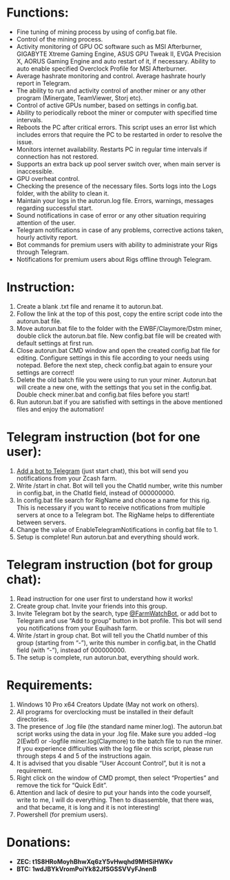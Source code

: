 # **Functions:**
* Fine tuning of mining process by using of config.bat file.
* Control of the mining process.
* Activity monitoring of GPU OC software such as MSI Afterburner, GIGABYTE Xtreme Gaming Engine, ASUS GPU Tweak II, EVGA Precision X, AORUS Gaming Engine and auto restart of it, if necessary. Ability to auto enable specified Overclock Profile for MSI Afterburner.
* Average hashrate monitoring and control. Average hashrate hourly report in Telegram.
* The ability to run and activity control of another miner or any other program (Minergate, TeamViewer, Storj etc).
* Control of active GPUs number, based on settings in config.bat.
* Ability to periodically reboot the miner or computer with specified time intervals.
* Reboots the PC after critical errors. This script uses an error list which includes errors that require the PC to be restarted in order to resolve the issue.
* Monitors internet availability. Restarts PC in regular time intervals if connection has not restored.
* Supports an extra back up pool server switch over, when main server is inaccessible.
* GPU overheat control.
* Checking the presence of the necessary files. Sorts logs into the Logs folder, with the ability to clean it.
* Maintain your logs in the autorun.log file. Errors, warnings, messages regarding successful start.
* Sound notifications in case of error or any other situation requiring attention of the user.
* Telegram notifications in case of any problems, corrective actions taken, hourly activity report.
* Bot commands for premium users with ability to administrate your Rigs through Telegram.
* Notifications for premium users about Rigs offline through Telegram.

# **Instruction:**
1. Create a blank .txt file and rename it to autorun.bat.
2. Follow the link at the top of this post, copy the entire script code into the autorun.bat file.
3. Move autorun.bat file to the folder with the EWBF/Claymore/Dstm miner, double click the autorun.bat file. New config.bat file will be created with default settings at first run.
4. Close autorun.bat CMD window and open the created config.bat file for editing. Configure settings in this file according to your needs using notepad. Before the next step, check config.bat again to ensure your settings are correct!
5. Delete the old batch file you were using to run your miner. Autorun.bat will create a new one, with the settings that you set in the config.bat. Double check miner.bat and config.bat files before you start!
6. Run autorun.bat if you are satisfied with settings in the above mentioned files and enjoy the automation!


# **Telegram instruction (bot for one user):**
1.  [Add a bot to Telegram](https://t.me/FarmWatchBot) (just start chat), this bot will send you notifications from your Zcash farm.
2. Write /start in chat. Bot will tell you the ChatId number, write this number in config.bat, in the ChatId field, instead of 000000000.
3. In config.bat file search for RigName and choose a name for this rig. This is necessary if you want to receive notifications from multiple servers at once to a Telegram bot. The RigName helps to differentiate between servers.
4. Change the value of EnableTelegramNotifications in config.bat file to 1.
5. Setup is complete! Run autorun.bat and everything should work.


# **Telegram instruction (bot for group chat):**
1. Read instruction for one user first to understand how it works!
2. Create group chat. Invite your friends into this group.
3. Invite Telegram bot by the search, type [@FarmWatchBot](https://t.me/FarmWatchBot), or add bot to Telegram and use “Add to group” button in bot profile. This bot will send you notifications from your Equihash farm.
4. Write /start in group chat. Bot will tell you the ChatId number of this group (starting from “-”), write this number in config.bat, in the ChatId field (with “-”), instead of 000000000.
5. The setup is complete, run autorun.bat, everything should work.


# **Requirements:**
1. Windows 10 Pro x64 Creators Update (May not work on others).
2. All programs for overclocking must be installed in their default directories.
3. The presence of .log file (the standard name miner.log). The autorun.bat script works using the data in your .log file. Make sure you added –log 2(Ewbf) or -logfile miner.log(Claymore) to the batch file to run the miner. If you experience difficulties with the log file or this script, please run through steps 4 and 5 of the instructions again.
4. It is advised that you disable “User Account Control”, but it is not a requirement.
5. Right click on the window of CMD prompt, then select “Properties” and remove the tick for “Quick Edit”.
6. Attention and lack of desire to put your hands into the code yourself, write to me, I will do everything. Then to disassemble, that there was, and that became, it is long and it is not interesting!
7. Powershell (for premium users).


# **Donations:**
* **ZEC: t1S8HRoMoyhBhwXq6zY5vHwqhd9MHSiHWKv**
* **BTC: 1wdJBYkVromPoiYk82JfSGSSVVyFJnenB**
